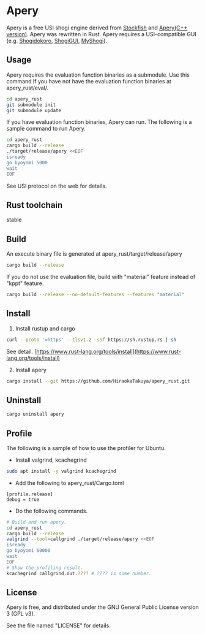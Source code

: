 # Apery

Apery is a free USI shogi engine derived from [Stockfish](https://github.com/official-stockfish/Stockfish) and [Apery(C++ version)](https://github.com/HiraokaTakuya/apery).
Apery was rewritten in Rust.
Apery requires a USI-compatible GUI (e.g. [Shogidokoro](http://shogidokoro.starfree.jp/), [ShogiGUI](http://shogigui.siganus.com/), [MyShogi](https://github.com/yaneurao/MyShogi)).

## Usage

Apery requires the evaluation function binaries as a submodule.
Use this command If you have not have the evaluation function binaries at apery_rust/eval/.
```bash
cd apery_rust
git submodule init
git submodule update
```

If you have evaluation function binaries, Apery can run.
The following is a sample command to run Apery.
```bash
cd apery_rust
cargo build --release
./target/release/apery <<EOF
isready
go byoyomi 5000
wait
EOF
```
See USI protocol on the web for details.

## Rust toolchain

stable

## Build

An execute binary file is generated at apery_rust/target/release/apery
```bash
cargo build --release
```

If you do not use the evaluation file, build with "material" feature instead of "kppt" feature.
```bash
cargo build --release --no-default-features --features "material"
```

## Install

1. Install rustup and cargo

```bash
curl --proto '=https' --tlsv1.2 -sSf https://sh.rustup.rs | sh
```

See detail.
[https://www.rust-lang.org/tools/install](https://www.rust-lang.org/tools/install)

2. Install apery

```bash
cargo install --git https://github.com/HiraokaTakuya/apery_rust.git
```

## Uninstall

```bash
cargo uninstall apery
```

## Profile

The following is a sample of how to use the profiler for Ubuntu.

- Install valgrind, kcachegrind
```bash
sudo apt install -y valgrind kcachegrind
```

- Add the following to apery_rust/Cargo.toml
```
[profile.release]
debug = true
```

- Do the following commands.
```bash
# Build and run apery.
cd apery_rust
cargo build --release
valgrind --tool=callgrind ./target/release/apery <<EOF
isready
go byoyomi 60000
wait
EOF
# Show the profiling result.
kcachegrind callgrind.out.???? # ???? is some number.
```

## License

Apery is free, and distributed under the GNU General Public License version 3 (GPL v3).

See the file named "LICENSE" for details.
